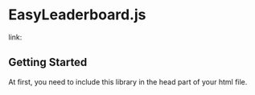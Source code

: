 # EasyLeaderboard.js

link:

## Getting Started

At first, you need to include this library in the head part of your html file. <br>
<code><script defer type="text/javascript" src='EasyLeaderboard.js'></script>
